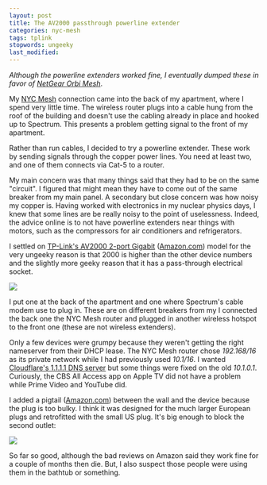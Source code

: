 ```yaml
---
layout: post
title: The AV2000 passthrough powerline extender
categories: nyc-mesh
tags: tplink
stopwords: ungeeky
last_modified:
---
```


*Although the powerline extenders worked fine, I eventually dumped
these in favor of [NetGear Orbi Mesh](/2020-02-03-better-router-better-speed/)*.

<!--more-->

My [NYC Mesh](https://www.nycmesh.net) connection came into the back of my apartment, where I spend very
little time. The wireless router plugs into a cable hung from the roof
of the building and doesn't use the cabling already in place and
hooked up to Spectrum. This presents a problem getting signal to the
front of my apartment.

Rather than run cables, I decided to try a powerline extender. These
work by sending signals through the copper power lines. You need at least
two, and one of them connects via Cat-5 to a router.

My main concern was that many things said that they had to be on the
same "circuit". I figured that might mean they have to come out of the
same breaker from my main panel. A secondary but close concern was how
noisy my copper is. Having worked with electronics in my nuclear
physics days, I knew that some lines are be really noisy to the point
of uselessness. Indeed, the advice online is to not have powerline
extenders near things with motors, such as the compressors for air
conditioners and refrigerators.

I settled on [TP-Link's AV2000 2-port Gigabit](https://www.tp-link.com/us/home-networking/powerline/tl-pa9020p-kit/)
([Amazon.com](https://www.amazon.com/gp/product/B01H74VKZU/ref=as_li_tl?ie=UTF8&amp;camp=1789&amp;creative=9325&amp;creativeASIN=B01H74VKZU&amp;linkCode=as2&amp;tag=hashbang09-20&amp;linkId=0c9d02ee0a53d6fc080a777a725307a4))
model for the very ungeeky reason is that 2000 is higher than the other
device numbers and the slightly more geeky reason that it has a pass-through
electrical socket.

<a target="_blank" href="https://www.amazon.com/gp/product/B01H74VKZU/ref=as_li_tl?ie=UTF8&camp=1789&creative=9325&creativeASIN=B01H74VKZU&linkCode=as2&tag=hashbang09-20&linkId=0c9d02ee0a53d6fc080a777a725307a4"><img class="center" border="0" src="//ws-na.amazon-adsystem.com/widgets/q?_encoding=UTF8&MarketPlace=US&ASIN=B01H74VKZU&ServiceVersion=20070822&ID=AsinImage&WS=1&Format=_SL250_&tag=hashbang09-20" ></a><img src="//ir-na.amazon-adsystem.com/e/ir?t=hashbang09-20&l=am2&o=1&a=B01H74VKZU" width="1" height="1" border="0" alt="" style="border:none !important; margin:0px !important;" />

I put one at the back of the apartment and one where Spectrum's cable
modem use to plug in. These are on different breakers from my I connected the back one the NYC Mesh router and
plugged in another wireless hotspot to the front one (these are not
wireless extenders).

Only a few devices were grumpy because they weren't getting the right
nameserver from their DHCP lease. The NYC Mesh router chose
*192.168/16* as its private network while I had previously used
*10.1/16*. I wanted [Cloudflare's 1.1.1.1 DNS server](https://blog.cloudflare.com/announcing-1111/) but some things
were fixed on the old *10.1.0.1*. Curiously, the CBS All Access app on
Apple TV did not have a problem while Prime Video and YouTube did.

I added a pigtail ([Amazon.com](https://www.amazon.com/gp/product/B07F2H1Q9F/ref=as_li_tl?ie=UTF8&camp=1789&creative=9325&creativeASIN=B07F2H1Q9F&linkCode=as2&tag=hashbang09-20&linkId=ec4b245ed044761c91a9b8d3adf00119)) between the wall and the device because the plug is
too bulky. I think it was designed for the much larger European plugs
and retrofitted with the small US plug. It's big enough to block the second outlet:

<a target="_blank"  href="https://www.amazon.com/gp/product/B07F2H1Q9F/ref=as_li_tl?ie=UTF8&camp=1789&creative=9325&creativeASIN=B07F2H1Q9F&linkCode=as2&tag=hashbang09-20&linkId=ec4b245ed044761c91a9b8d3adf00119"><img class="center" border="0" src="//ws-na.amazon-adsystem.com/widgets/q?_encoding=UTF8&MarketPlace=US&ASIN=B07F2H1Q9F&ServiceVersion=20070822&ID=AsinImage&WS=1&Format=_SL250_&tag=hashbang09-20" ></a><img src="//ir-na.amazon-adsystem.com/e/ir?t=hashbang09-20&l=am2&o=1&a=B07F2H1Q9F" width="1" height="1" border="0" alt="" style="border:none !important; margin:0px !important;" />

So far so good, although the bad reviews on Amazon said they work fine
for a couple of months then die. But, I also suspect those people were using
them in the bathtub or something.
